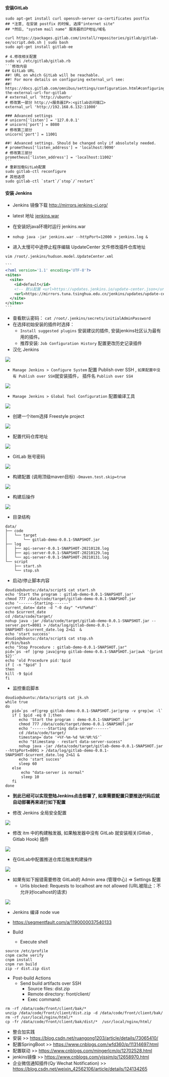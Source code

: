 #### 安装GitLab

```shell
sudo apt-get install curl openssh-server ca-certificates postfix
## *注意, 在安装 postfix 的时候, 选择"internet site"
## *然后, "system mail name" 服务器的IP地址/域名

curl https://packages.gitlab.com/install/repositories/gitlab/gitlab-ee/script.deb.sh | sudo bash
sudo apt-get install gitlab-ee

# 4.修改相关配置
sudo vi /etc/gitlab/gitlab.rb
​```修改内容
## GitLab URL
##! URL on which GitLab will be reachable.
##! For more details on configuring external_url see:
##! https://docs.gitlab.com/omnibus/settings/configuration.html#configuring-the-external-url-for-gitlab
# external_url 'http://ubuntu'
# 修改第一部分 http://<服务器IP>:<gitlab访问端口>
external_url 'http://192.168.6.132:11000'

### Advanced settings
# unicorn['listen'] = '127.0.0.1'
# unicorn['port'] = 8080
# 修改第二部分
unicorn['port'] = 11001

##! Advanced settings. Should be changed only if absolutely needed.
# prometheus['listen_address'] = 'localhost:9090'
# 修改第三部分
prometheus['listen_address'] = 'localhost:11002'
​```
# 重新加载GitLab配置
sudo gitlab-ctl reconfigure
# 其他选项
sudo gitlab-ctl `start`/`stop`/`restart`
```

#### 安装 Jenkins

* Jenkins 镜像下载 http://mirrors.jenkins-ci.org/
* latest 地址 [ jenkins.war](http://mirrors.jenkins-ci.org/war/latest/jenkins.war)

* 在安装好java环境时运行 jenkins.war
* `nohup java -jar jenkins.war --httpPort=12000 > jenkins.log &`
* 进入太慢可中途停止程序编辑 UpdateCenter 文件修改插件仓库地址

```xml
vim /root/.jenkins/hudson.model.UpdateCenter.xml

​```
<?xml version='1.1' encoding='UTF-8'?>
<sites>
  <site>
    <id>default</id>
    <!-- 默认配置 <url>https://updates.jenkins.io/update-center.json</url> -->
    <url>https://mirrors.tuna.tsinghua.edu.cn/jenkins/updates/update-center.json</url>
  </site>
</sites>
​```
```

* 查看默认密码： `cat /root/.jenkins/secrets/initialAdminPassword`
* 在选择初始安装的插件时选择： 
  * `Install suggested plugins` 安装建议的插件, 安装jenkins社区认为最有用的插件。
  * 推荐安装: `Job Configuration History` 配置更改历史记录插件
* 汉化 Jenkins

![](img/jenkins-zh_cn.png)

* `Manage Jenkins > Configure System` 配置 Publish over SSH , `如果配置中没有 Publish over SSH`就安装插件， 插件名 `Publish over SSH`

![](img/jenkins-publish-over-ssh.png)

* `Manage Jenkins > Global Tool Configuration` 配置编译工具

![](img/jenkins-cofnig-tool.png)

* 创建一个item选择 Freestyle project

![](img/jenkins-new-itm.png)

* 配置代码仓库地址

![](img/jenkins-gitlab.png)

* GitLab 账号密码

![](img/jenkins-add-account.png)

* 构建配置 (调用顶级maven目标) `-Dmaven.test.skip=true`

![](img/jenkins-maven-compile.png)

* 构建后操作

![](img/jenkins-builder.png)

* 目录结构

```shell
data/
├── code
│   └── target
│       └── gitlab-demo-0.0.1-SNAPSHOT.jar
├── log
│   ├── api-server-0.0.1-SNAPSHOT-20210128.log
│   ├── api-server-0.0.1-SNAPSHOT-20210129.log
│   └── api-server-0.0.1-SNAPSHOT-20210131.log
└── script
    ├── start.sh
    └── stop.sh
```

* 启动/停止脚本内容

```shell
doudio@ubuntu:/data/script$ cat start.sh 
echo 'Start the program : gitlab-demo-0.0.1-SNAPSHOT.jar'
chmod 777 /data/code/target/gitlab-demo-0.0.1-SNAPSHOT.jar
echo '-------Starting-------'
current_date=`date -d "-0 day" "+%Y%m%d"`
echo $current_date
cd /data/code/target/
nohup java -jar /data/code/target/gitlab-demo-0.0.1-SNAPSHOT.jar --server.port=8081 > /data/log/gitlab-demo-0.0.1-SNAPSHOT-$current_date.log 2>&1  &
echo 'start success'
doudio@ubuntu:/data/script$ cat stop.sh 
#!/bin/bash
echo "Stop Procedure : gitlab-demo-0.0.1-SNAPSHOT.jar"
pid=`ps -ef |grep java|grep gitlab-demo-0.0.1-SNAPSHOT.jar|awk '{print $2}'`
echo 'old Procedure pid:'$pid
if [ -n "$pid" ]
then
kill -9 $pid
fi
```

* 监控重启脚本

```shell
doudio@ubuntu:/data/script$ cat jk.sh 
while true
do
   pid=`ps -ef|grep gitlab-demo-0.0.1-SNAPSHOT.jar|grep -v grep|wc -l`
   if [ $pid -eq 0 ];then
      echo 'Start the program : demo-0.0.1-SNAPSHOT.jar'
      chmod 777 /data/code/target/demo-0.0.1-SNAPSHOT.jar
      echo '-------Starting data-server-------'
      cd /data/code/target/
      timestanp=`date '+%Y-%m-%d %H:%M:%S'`
      echo "$timestanp - restart data-server-sucess"
      nohup java -jar /data/code/target/gitlab-demo-0.0.1-SNAPSHOT.jar --httpPort=8091 > /data/log/gitlab-demo-0.0.1-SNAPSHOT-$current_date.log 2>&1 &
      echo 'start succes'
      sleep 60
   else
       echo "data-server is normal"
       sleep 10
   fi
done
```

* **到此已经可以实现登陆Jenkins点击部署了, 如果需要配置只要推送代码后就自动部署再来进行如下配置**

* 修改 Jenkins 全局安全配置

![](img/jenkins-security-csrf.png)

* 修改 itm 中的构建触发器, 如果触发器中没有  GitLab 就安装相关(Gitlab , Gitlab Hook) 插件

![](img/jenkins-gitlab-trigger.png)

* 在GitLab中配置推送仓库后触发构建操作

![](img/gitlab-config-webhooks.png)

* 如果有如下报错需要修改 GitLab的  Admin area (管理中心) => Settings 配置
  * Urlis blocked: Requests to localhost are not allowed (URL被阻止：不允许对localhost的请求)

![](img/jenkins-webhooks-err.png)

* Jenkins 编译 node vue
* https://segmentfault.com/a/1190000037540133

* Build
  * Execute shell
```shell
source /etc/profile 
cnpm cache verify 
cnpm install 
cnpm run build
zip -r dist.zip dist
```

* Post-build Actions
  * Send build artifacts over SSH
    * Source files: dist.zip
    * Remote directory: front/client/
    * Exec command: 
```shell
rm -rf /data/code/front/client/bak/*
unzip /data/code/front/client/dist.zip -d /data/code/front/client/bak/
rm -rf /usr/local/nginx/html/*
cp -fr /data/code/front/client/bak/dist/*  /usr/local/nginx/html/
```

* 整合加实践
* 安装 >> https://blog.csdn.net/ruangong1203/article/details/73065410/
* 配置SpringBoot >> https://www.cnblogs.com/wfd360/p/11314697.html
* 配置联动 >> https://www.cnblogs.com/mingerlcm/p/12702528.html
* jenkins镜像 >> https://www.cnblogs.com/yjssjm/p/12658970.html
* 企业微信通知插件(Qy Wechat Notification) >> https://blog.csdn.net/weixin_42562106/article/details/124134265
